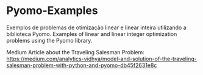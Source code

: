 # Pyomo-Examples

Exemplos de problemas de otimização linear e linear inteira utilizando a biblioteca Pyomo. Examples of linear and linear integer optimization problems using the Pyomo library.

Medium Article about the Traveling Salesman Problem: https://medium.com/analytics-vidhya/model-and-solution-of-the-traveling-salesman-problem-with-python-and-pyomo-db45f2631e8c
